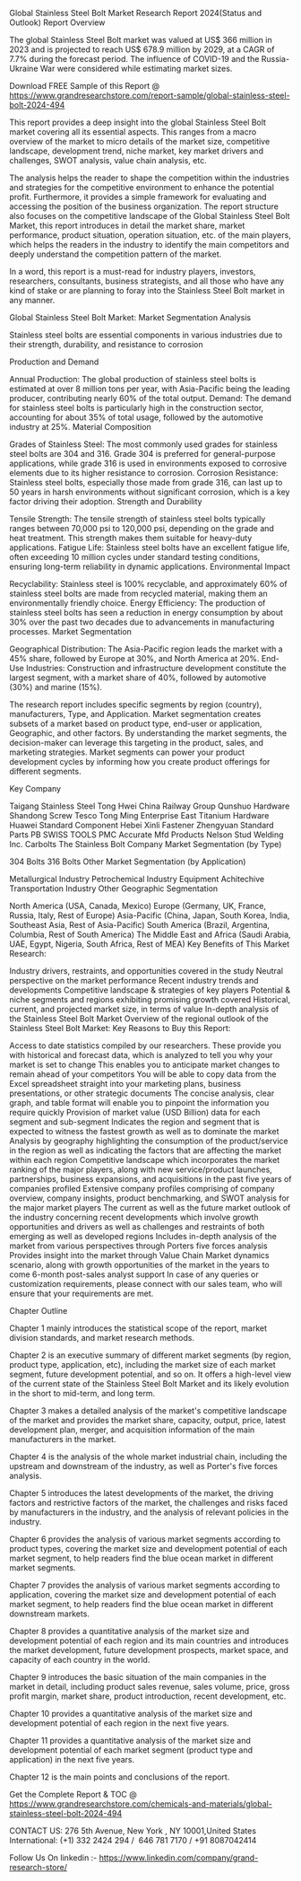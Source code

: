 Global Stainless Steel Bolt Market Research Report 2024(Status and Outlook)
Report Overview

The global Stainless Steel Bolt market was valued at US$ 366 million in 2023 and is projected to reach US$ 678.9 million by 2029, at a CAGR of 7.7% during the forecast period. The influence of COVID-19 and the Russia-Ukraine War were considered while estimating market sizes.

Download FREE Sample of this Report @ https://www.grandresearchstore.com/report-sample/global-stainless-steel-bolt-2024-494

This report provides a deep insight into the global Stainless Steel Bolt market covering all its essential aspects. This ranges from a macro overview of the market to micro details of the market size, competitive landscape, development trend, niche market, key market drivers and challenges, SWOT analysis, value chain analysis, etc.

The analysis helps the reader to shape the competition within the industries and strategies for the competitive environment to enhance the potential profit. Furthermore, it provides a simple framework for evaluating and accessing the position of the business organization. The report structure also focuses on the competitive landscape of the Global Stainless Steel Bolt Market, this report introduces in detail the market share, market performance, product situation, operation situation, etc. of the main players, which helps the readers in the industry to identify the main competitors and deeply understand the competition pattern of the market.

In a word, this report is a must-read for industry players, investors, researchers, consultants, business strategists, and all those who have any kind of stake or are planning to foray into the Stainless Steel Bolt market in any manner.

Global Stainless Steel Bolt Market: Market Segmentation Analysis

Stainless steel bolts are essential components in various industries due to their strength, durability, and resistance to corrosion

Production and Demand

Annual Production: The global production of stainless steel bolts is estimated at over 8 million tons per year, with Asia-Pacific being the leading producer, contributing nearly 60% of the total output.
Demand: The demand for stainless steel bolts is particularly high in the construction sector, accounting for about 35% of total usage, followed by the automotive industry at 25%.
Material Composition

Grades of Stainless Steel: The most commonly used grades for stainless steel bolts are 304 and 316. Grade 304 is preferred for general-purpose applications, while grade 316 is used in environments exposed to corrosive elements due to its higher resistance to corrosion.
Corrosion Resistance: Stainless steel bolts, especially those made from grade 316, can last up to 50 years in harsh environments without significant corrosion, which is a key factor driving their adoption.
Strength and Durability

Tensile Strength: The tensile strength of stainless steel bolts typically ranges between 70,000 psi to 120,000 psi, depending on the grade and heat treatment. This strength makes them suitable for heavy-duty applications.
Fatigue Life: Stainless steel bolts have an excellent fatigue life, often exceeding 10 million cycles under standard testing conditions, ensuring long-term reliability in dynamic applications.
Environmental Impact

Recyclability: Stainless steel is 100% recyclable, and approximately 60% of stainless steel bolts are made from recycled material, making them an environmentally friendly choice.
Energy Efficiency: The production of stainless steel bolts has seen a reduction in energy consumption by about 30% over the past two decades due to advancements in manufacturing processes.
Market Segmentation

Geographical Distribution: The Asia-Pacific region leads the market with a 45% share, followed by Europe at 30%, and North America at 20%.
End-Use Industries: Construction and infrastructure development constitute the largest segment, with a market share of 40%, followed by automotive (30%) and marine (15%).

The research report includes specific segments by region (country), manufacturers, Type, and Application. Market segmentation creates subsets of a market based on product type, end-user or application, Geographic, and other factors. By understanding the market segments, the decision-maker can leverage this targeting in the product, sales, and marketing strategies. Market segments can power your product development cycles by informing how you create product offerings for different segments.

Key Company

Taigang Stainless Steel
Tong Hwei
China Railway Group
Qunshuo Hardware
Shandong Screw Tesco
Tong Ming Enterprise
East Titanium Hardware
Huawei Standard Component
Hebei Xinli Fastener
Zhengyuan Standard Parts
PB SWISS TOOLS
PMC
Accurate Mfd Products
Nelson Stud Welding Inc.
Carbolts
The Stainless Bolt Company
Market Segmentation (by Type)

304 Bolts
316 Bolts
Other
Market Segmentation (by Application)

Metallurgical Industry
Petrochemical Industry
Equipment
Achitechive
Transportation Industry
Other
Geographic Segmentation

North America (USA, Canada, Mexico)
Europe (Germany, UK, France, Russia, Italy, Rest of Europe)
Asia-Pacific (China, Japan, South Korea, India, Southeast Asia, Rest of Asia-Pacific)
South America (Brazil, Argentina, Columbia, Rest of South America)
The Middle East and Africa (Saudi Arabia, UAE, Egypt, Nigeria, South Africa, Rest of MEA)
Key Benefits of This Market Research:

Industry drivers, restraints, and opportunities covered in the study
Neutral perspective on the market performance
Recent industry trends and developments
Competitive landscape & strategies of key players
Potential & niche segments and regions exhibiting promising growth covered
Historical, current, and projected market size, in terms of value
In-depth analysis of the Stainless Steel Bolt Market
Overview of the regional outlook of the Stainless Steel Bolt Market:
Key Reasons to Buy this Report:

Access to date statistics compiled by our researchers. These provide you with historical and forecast data, which is analyzed to tell you why your market is set to change
This enables you to anticipate market changes to remain ahead of your competitors
You will be able to copy data from the Excel spreadsheet straight into your marketing plans, business presentations, or other strategic documents
The concise analysis, clear graph, and table format will enable you to pinpoint the information you require quickly
Provision of market value (USD Billion) data for each segment and sub-segment
Indicates the region and segment that is expected to witness the fastest growth as well as to dominate the market
Analysis by geography highlighting the consumption of the product/service in the region as well as indicating the factors that are affecting the market within each region
Competitive landscape which incorporates the market ranking of the major players, along with new service/product launches, partnerships, business expansions, and acquisitions in the past five years of companies profiled
Extensive company profiles comprising of company overview, company insights, product benchmarking, and SWOT analysis for the major market players
The current as well as the future market outlook of the industry concerning recent developments which involve growth opportunities and drivers as well as challenges and restraints of both emerging as well as developed regions
Includes in-depth analysis of the market from various perspectives through Porters five forces analysis
Provides insight into the market through Value Chain
Market dynamics scenario, along with growth opportunities of the market in the years to come
6-month post-sales analyst support
In case of any queries or customization requirements, please connect with our sales team, who will ensure that your requirements are met.

Chapter Outline

Chapter 1 mainly introduces the statistical scope of the report, market division standards, and market research methods.

Chapter 2 is an executive summary of different market segments (by region, product type, application, etc), including the market size of each market segment, future development potential, and so on. It offers a high-level view of the current state of the Stainless Steel Bolt Market and its likely evolution in the short to mid-term, and long term.

Chapter 3 makes a detailed analysis of the market's competitive landscape of the market and provides the market share, capacity, output, price, latest development plan, merger, and acquisition information of the main manufacturers in the market.

Chapter 4 is the analysis of the whole market industrial chain, including the upstream and downstream of the industry, as well as Porter's five forces analysis.

Chapter 5 introduces the latest developments of the market, the driving factors and restrictive factors of the market, the challenges and risks faced by manufacturers in the industry, and the analysis of relevant policies in the industry.

Chapter 6 provides the analysis of various market segments according to product types, covering the market size and development potential of each market segment, to help readers find the blue ocean market in different market segments.

Chapter 7 provides the analysis of various market segments according to application, covering the market size and development potential of each market segment, to help readers find the blue ocean market in different downstream markets.

Chapter 8 provides a quantitative analysis of the market size and development potential of each region and its main countries and introduces the market development, future development prospects, market space, and capacity of each country in the world.

Chapter 9 introduces the basic situation of the main companies in the market in detail, including product sales revenue, sales volume, price, gross profit margin, market share, product introduction, recent development, etc.

Chapter 10 provides a quantitative analysis of the market size and development potential of each region in the next five years.

Chapter 11 provides a quantitative analysis of the market size and development potential of each market segment (product type and application) in the next five years.

Chapter 12 is the main points and conclusions of the report.

Get the Complete Report & TOC @ https://www.grandresearchstore.com/chemicals-and-materials/global-stainless-steel-bolt-2024-494

CONTACT US:
276 5th Avenue, New York , NY 10001,United States
International: (+1) 332 2424 294 /  646 781 7170 / +91 8087042414

Follow Us On linkedin :- https://www.linkedin.com/company/grand-research-store/
